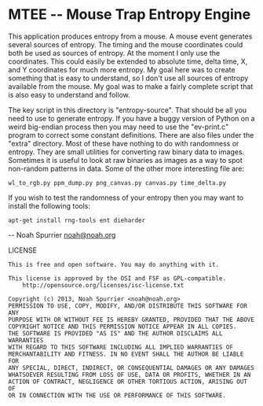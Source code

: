 MTEE -- Mouse Trap Entropy Engine
=================================

This application produces entropy from a mouse. A mouse event generates several
sources of entropy. The timing and the mouse coordinates could both be used as
sources of entropy. At the moment I only use the coordinates. This could easily
be extended to absolute time, delta time, X, and Y coordinates for much more
entropy. My goal here was to create something that is easy to understand, so I
don't use all sources of entropy available from the mouse. My goal was to make
a fairly complete script that is also easy to understand and follow.

The key script in this directory is "entropy-source". That should be all you
need to use to generate entropy. If you have a buggy version of Python on a
weird big-endian process then you may need to use the "ev-print.c" program to
correct some constant definitions. There are also files under the "extra"
directory. Most of these have nothing to do with randomness or entropy. They
are small utilities for converting raw binary data to images. Sometimes it is
useful to look at raw binaries as images as a way to spot non-random patterns
in data. Some of the other more interesting file are:

    wl_to_rgb.py ppm_dump.py png_canvas.py canvas.py time_delta.py

If you wish to test the randomness of your entropy then you may want to install
the following tools:

    apt-get install rng-tools ent dieharder

-- 
Noah Spurrier <noah@noah.org>

LICENSE

    This is free and open software. You may do anything with it.

    This license is approved by the OSI and FSF as GPL-compatible.
        http://opensource.org/licenses/isc-license.txt

    Copyright (c) 2013, Noah Spurrier <noah@noah.org>
    PERMISSION TO USE, COPY, MODIFY, AND/OR DISTRIBUTE THIS SOFTWARE FOR ANY
    PURPOSE WITH OR WITHOUT FEE IS HEREBY GRANTED, PROVIDED THAT THE ABOVE
    COPYRIGHT NOTICE AND THIS PERMISSION NOTICE APPEAR IN ALL COPIES.
    THE SOFTWARE IS PROVIDED "AS IS" AND THE AUTHOR DISCLAIMS ALL WARRANTIES
    WITH REGARD TO THIS SOFTWARE INCLUDING ALL IMPLIED WARRANTIES OF
    MERCHANTABILITY AND FITNESS. IN NO EVENT SHALL THE AUTHOR BE LIABLE FOR
    ANY SPECIAL, DIRECT, INDIRECT, OR CONSEQUENTIAL DAMAGES OR ANY DAMAGES
    WHATSOEVER RESULTING FROM LOSS OF USE, DATA OR PROFITS, WHETHER IN AN
    ACTION OF CONTRACT, NEGLIGENCE OR OTHER TORTIOUS ACTION, ARISING OUT OF
    OR IN CONNECTION WITH THE USE OR PERFORMANCE OF THIS SOFTWARE.
